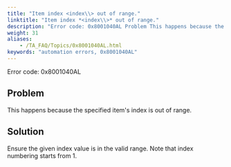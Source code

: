 ```yaml
--- 
title: "Item index <index\\> out of range."
linktitle: "Item index *<index\\>* out of range."
description: "Error code: 0x8001040AL Problem This happens because the specified item's index is out of range. Solution Ensure the given index value is in the valid range. Note that index numbering starts from 1."
weight: 31
aliases: 
    - /TA_FAQ/Topics/0x8001040AL.html
keywords: "automation errors, 0x8001040AL"
---
```


Error code: 0x8001040AL

## Problem

This happens because the specified item's index is out of range.

## Solution

Ensure the given index value is in the valid range. Note that index numbering starts from 1.




